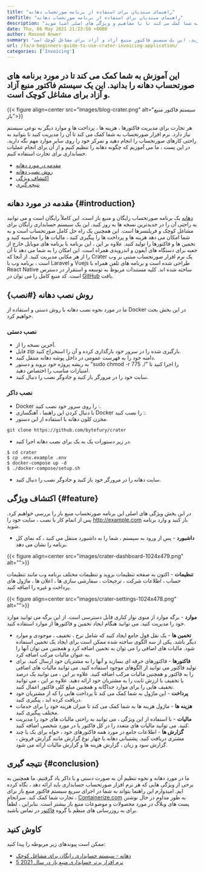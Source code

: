 ```yaml
---
title: "راهنمای مبتدیان برای استفاده از برنامه صورتحساب دهانه" 
seoTitle: "راهنمای مبتدیان برای استفاده از برنامه صورتحساب دهانه" 
description: "آموزش برای شروع با سیستم فاکتور منبع باز. این دستورالعمل دهانه به شما کمک می کند تا با مفاهیم و ویژگی های اصلی آشنا شوید." 
date: Thu, 06 May 2021 21:23:50 +0000
author: Masood Anwer
summary: "این آموزش به شما کمک می کند تا در مورد برنامه های صورتحساب دهانه یاد بگیرید. این یک سیستم فاکتور منبع آزاد و آزاد برای مشاغل کوچک است." 
url: /fa/a-beginners-guide-to-use-crater-invoicing-application/
categories: ['Invoicing']
---
```


## این آموزش به شما کمک می کند تا در مورد برنامه های صورتحساب دهانه را بدانید. این یک سیستم فاکتور منبع آزاد و آزاد برای مشاغل کوچک است.

{{< figure align=center src="images/blog-crater.png" alt="سیستم فاکتور منبع باز">}}

هر تجارت برای مدیریت فاکتورها ، هزینه ها ، پرداخت ها و موارد دیگر به نوعی سیستم نیاز دارد. نرم افزار صورتحساب به شما کمک می کند تا آن را مدیریت کنید تا بتوانید به راحتی کارهای صورتحساب را انجام دهید و تمرکز خود را روی سایر موارد مهم نگه دارید. در این پست ، ما می آموزیم که چگونه دهانه را تنظیم کنیم و از آن برای انجام عملیات حسابداری برای تجارت استفاده کنیم.
  * [مقدمه در مورد دهانه][1]
  * [روش نصب دهانه][2]
  * [اکتشاف ویژگی][3]
  * [نتیجه گیری][4]

## مقدمه در مورد دهانه   {#introduction}
[دهانه][5] یک برنامه صورتحساب رایگان و منبع باز است. این کاملاً رایگان است و می توانید به راحتی آن را در جدیدترین نسخه ها به روز کنید. این یک سیستم حسابداری رایگان برای مشاغل کوچک و فریلنسرها است. این همچنین یک راه حل کامل صورتحساب است و به شما امکان می دهد هزینه ها و پرداخت ها را پیگیری کنید ، مالیات ها را محاسبه کنید و تخمین ها و فاکتورها را تولید کنید. علاوه بر این ، این برنامه با برنامه های موبایل خارج از جعبه برای دستگاه های آیفون و اندرویدی همراه است. این امکان را به شما می دهد تا آن را از هر مکانی مدیریت کنید. از آنجا که Crater یک نرم افزار صورتحساب مبتنی بر وب است ، برنامه وب با Laravel و Vuejs طراحی شده است و برنامه های تلفن همراه با React Native ساخته شده اند. کلیه مستندات مربوط به توسعه و استقرار در دسترس است. کد منبع کامل را می توان در [GitHub][6] یافت.

## روش نصب دهانه   {#نصب}
ما در مورد نحوه نصب دهانه با روش دستی و استفاده از Docker در این بخش بحث خواهیم کرد.

### نصب دستی
  * آخرین نسخه را از.
  * فایل zip بارگیری شده را در سرور خود بارگذاری کرده و آن را استخراج کنید.
  * دامنه خود را به فهرست عمومی در داخل پوشه دهانه منتقل کنید.
  * به ریشه پروژه خود بروید و دستور "sudo chmod -r 775 ./" را اجرا کنید تا امتیازات مناسب را اختصاص دهید.
  * سایت خود را در مرورگر باز کنید و جادوگر نصب را دنبال کنید.

### نصب داکر
  * Docker را روی سرور خود نصب کنید :.
  * با دنبال کردن این راهنما ، آهنگسازی Docker را نصب کنید :.
  * مخزن کلون دهانه با استفاده از این دستور.
```
git clone https://github.com/bytefury/crater
```
  * در زیر دستورات یک به یک برای نصب دهانه اجرا کنید.
```
$ cd crater
$ cp .env.example .env
$ docker-compose up -d
$ ./docker-compose/setup.sh
```
  * سایت دهانه را در مرورگر خود باز کنید و جادوگر نصب را دنبال کنید.

## اکتشاف ویژگی   {#feature}
در این بخش ویژگی های اصلی این برنامه صورتحساب منبع باز را بررسی خواهیم کرد. پس از اتمام کار با نصب ، سایت خود را http://example.com باز کنید و وارد برنامه شوید.
  * **داشبورد**  - پس از ورود به سیستم ، شما را به داشبورد منتقل می کنید ، که نمای کل برنامه را نشان می دهد.

{{< figure align=center src="images/crater-dashboard-1024x479.png" alt="">}}

   **تنظیمات**  - اکنون به صفحه تنظیمات بروید و تنظیمات مختلف برنامه وب مانند تنظیمات حساب ، اطلاعات شرکت ، ترجیحات ، سفارشی سازی ها ، اعلان ها ، ماژول های پرداخت و غیره را اضافه کنید.

{{< figure align=center src="images/crater-settings-1024x478.png" alt="">}}

   **موارد**  - برگه موارد از منوی نوار کناری قابل دسترسی است. از این برگه می توانید موارد خود را مدیریت کنید. می توانید هنگام ایجاد تخمین و فاکتورها از موارد استفاده کنید.
  * **تخمین ها**  - یک نقل قول جامع ایجاد کنید که شامل نرخ ، تخفیف ، موجودی و موارد دیگر باشد. یکی از سه الگوی ساخته شده ممکن است برای ایجاد یک تخمین استفاده شود. مالیات های اضافی را می توان به تخمین اضافه کرد و همچنین می توان آنها را به عنوان مالیات مرکب اضافه کرد.
  * **فاکتورها**  - فاکتورهای حرفه ای بسازید و آنها را به مشتریان خود ارسال کنید. برای تولید فاکتور می توانید از الگوهای موجود استفاده کنید. می توانید مالیات های اضافی را به فاکتور و همچنین مالیات مرکب اضافه کنید. علاوه بر این ، می توانید یک درصد یا تخفیف با ارزش ثابت را به مشتریان خود ارائه دهید. علاوه بر این ، می توانید تخفیف هایی را برای موارد جداگانه و همچنین مبلغ کلی فاکتور اعمال کنید.
  * **پرداخت**  - این ماژول به شما کمک می کند تا پرداخت هایی را که از مشتریان خود دریافت کرده اید ، پیگیری کنید.
  * **هزینه ها**  - ماژول هزینه ها به شما کمک می کند تا میزان هزینه خود را برای خدمات مختلف پیگیری کنید.
  * **مالیات**  - با استفاده از این ویژگی ، می توانید به راحتی مالیات های خود را مدیریت کنید. می توانید مالیات های متعدد را در کل فاکتور یا در مورد شخصی اضافه کنید.
  * **گزارش ها**  - اطلاعات جامع در مورد همه فاکتورهای خود ، خواه برای یک یا چند مشتری دریافت کنید. پشتیبانی دهانه با چهار نوع گزارش مانند گزارش فروش ، گزارش سود و زیان ، گزارش هزینه ها و گزارش مالیات ارائه می شود.

## نتیجه گیری   {#conclusion}
ما در مورد دهانه و نحوه تنظیم آن به صورت دستی و با داکر یاد گرفتیم. ما همچنین به برخی از ویژگی هایی که هر نرم افزار صورتحساب حسابداری باید ارائه دهد ، نگاه کرده ایم. امیدوارم این راهنما بتواند به شما در اجرای سریع سیستم فاکتور منبع باز برای تجارت شما کمک کند.
سرانجام ، [Containerize.com][7] به طور مداوم در حال نوشتن پست های وبلاگ در مورد محصولات و موضوعات منبع باز بیشتر است. بنابراین ، لطفاً برای به روزرسانی های منظم با گروه [فاکتور][8] در تماس باشید.

## کاوش کنید
ممکن است پیوندهای زیر مربوطه را پیدا کنید:
  * [دهانه - سیستم حسابداری رایگان برای مشاغل کوچک][5]
  * [5 نرم افزار برتر حسابداری منبع باز در سال 2021][9]

  
[1]: #Introduction
[2]: #Installation
[3]: #Feature
[4]: #Conclusion
[5]: https://products.containerize.com/invoicing/crater/
[6]: https://github.com/bytefury/crater
[7]: https://containerize.com
[8]: https://blog.containerize.com/category/invoicing/
[9]: https://blog.containerize.com/invoicing/top-5-open-source-accounting-software-in-the-year-2021/
